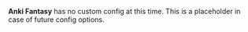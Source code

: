 **Anki Fantasy** has no custom config at this time. This is a placeholder in case of future config options.
